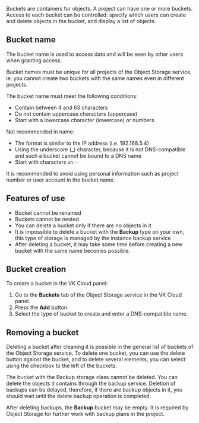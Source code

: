 Buckets are containers for objects. A project can have one or more buckets. Access to each bucket can be controlled: specify which users can create and delete objects in the bucket, and display a list of objects.

## Bucket name

The bucket name is used to access data and will be seen by other users when granting access.

Bucket names must be unique for all projects of the Object Storage service, ie. you cannot create two buckets with the same names even in different projects.

The bucket name must meet the following conditions:

- Contain between 4 and 63 characters
- Do not contain uppercase characters (uppercase)
- Start with a lowercase character (lowercase) or numbers

Not recommended in name:

- The format is similar to the IP address (i.e. 192.168.5.4)
- Using the underscore (\_) character, because it is not DNS-compatible and such a bucket cannot be bound to a DNS name
- Start with characters `xn--`

It is recommended to avoid using personal information such as project number or user account in the bucket name.

## Features of use

- Bucket cannot be renamed
- Buckets cannot be nested
- You can delete a bucket only if there are no objects in it
- It is impossible to delete a bucket with the **Backup** type on your own, this type of storage is managed by the instance backup service
- After deleting a bucket, it may take some time before creating a new bucket with the same name becomes possible.

## Bucket creation

To create a bucket in the VK Cloud panel:

1.  Go to the **Buckets** tab of the Object Storage service in the VK Cloud panel.
2.  Press the **Add** button.
3.  Select the type of bucket to create and enter a DNS-compatible name.

## Removing a bucket

Deleting a bucket after cleaning it is possible in the general list of buckets of the Object Storage service. To delete one bucket, you can use the delete button against the bucket, and to delete several elements, you can select using the checkbox to the left of the buckets.

<warn>

The bucket with the Backup storage class cannot be deleted. You can delete the objects it contains through the backup service. Deletion of backups can be delayed, therefore, if there are backup objects in it, you should wait until the delete backup operation is completed.

</warn>

After deleting backups, the **Backup** bucket may be empty. It is required by Object Storage for further work with backup plans in the project.
